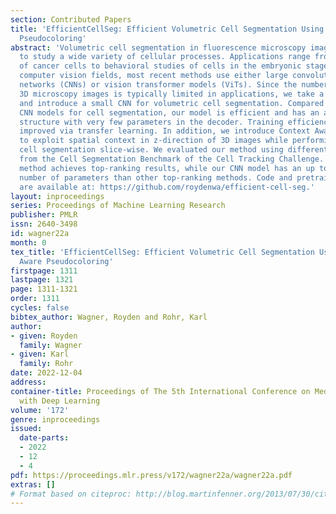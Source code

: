 ```yaml
---
section: Contributed Papers
title: 'EfficientCellSeg: Efficient Volumetric Cell Segmentation Using Context Aware
  Pseudocoloring'
abstract: 'Volumetric cell segmentation in fluorescence microscopy images is important
  to study a wide variety of cellular processes. Applications range from the analysis
  of cancer cells to behavioral studies of cells in the embryonic stage. Like in other
  computer vision fields, most recent methods use either large convolutional neural
  networks (CNNs) or vision transformer models (ViTs). Since the number of available
  3D microscopy images is typically limited in applications, we take a different approach
  and introduce a small CNN for volumetric cell segmentation. Compared to previous
  CNN models for cell segmentation, our model is efficient and has an asymmetric encoder-decoder
  structure with very few parameters in the decoder. Training efficiency is further
  improved via transfer learning. In addition, we introduce Context Aware Pseudocoloring
  to exploit spatial context in z-direction of 3D images while performing volumetric
  cell segmentation slice-wise. We evaluated our method using different 3D datasets
  from the Cell Segmentation Benchmark of the Cell Tracking Challenge. Our segmentation
  method achieves top-ranking results, while our CNN model has an up to 25x lower
  number of parameters than other top-ranking methods. Code and pretrained models
  are available at: https://github.com/roydenwa/efficient-cell-seg.'
layout: inproceedings
series: Proceedings of Machine Learning Research
publisher: PMLR
issn: 2640-3498
id: wagner22a
month: 0
tex_title: 'EfficientCellSeg: Efficient Volumetric Cell Segmentation Using Context
  Aware Pseudocoloring'
firstpage: 1311
lastpage: 1321
page: 1311-1321
order: 1311
cycles: false
bibtex_author: Wagner, Royden and Rohr, Karl
author:
- given: Royden
  family: Wagner
- given: Karl
  family: Rohr
date: 2022-12-04
address:
container-title: Proceedings of The 5th International Conference on Medical Imaging
  with Deep Learning
volume: '172'
genre: inproceedings
issued:
  date-parts:
  - 2022
  - 12
  - 4
pdf: https://proceedings.mlr.press/v172/wagner22a/wagner22a.pdf
extras: []
# Format based on citeproc: http://blog.martinfenner.org/2013/07/30/citeproc-yaml-for-bibliographies/
---
```

